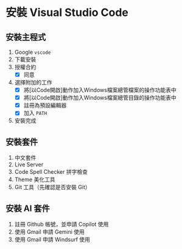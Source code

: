 # 安裝 Visual Studio Code
## 安裝主程式
1. Google `vscode`
2. 下載安裝
3. 授權合約 
   * [x] 同意
4. 選擇附加的工作
   * [x] 將[以Code開啟]動作加入Windows檔案總管檔案的操作功能表中
   * [x] 將[以Code開啟]動作加入Windows檔案總管目錄的操作功能表中
   * [x] 註冊為預設編輯器
   * [x] 加入 `PATH` 
5. 安裝完成

## 安裝套件
1. 中文套件
2. Live Server
3. Code Spell Checker 拼字檢查
4. Theme 美化工具 
4. Git 工具（先確認是否安裝 Git）
   
## 安裝 AI 套件
1. 註冊 Github 帳號，並申請 Copilot 使用
2. 使用 Gmail 申請 Gemini 使用
3. 使用 Gmail 申請 Windsurf 使用
